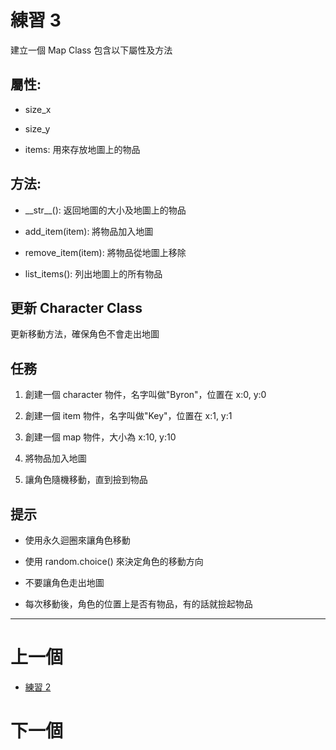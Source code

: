 # 練習 3 

建立一個 Map Class 包含以下屬性及方法

## 屬性:

* size_x

* size_y

* items: 用來存放地圖上的物品

## 方法:

* \_\_str\_\_(): 返回地圖的大小及地圖上的物品

* add_item(item): 將物品加入地圖

* remove_item(item): 將物品從地圖上移除

* list_items(): 列出地圖上的所有物品


## 更新 Character Class

更新移動方法，確保角色不會走出地圖

## 任務

1. 創建一個 character 物件，名字叫做"Byron"，位置在 x:0, y:0

2. 創建一個 item 物件，名字叫做"Key"，位置在 x:1, y:1

3. 創建一個 map 物件，大小為 x:10, y:10

4. 將物品加入地圖

5. 讓角色隨機移動，直到撿到物品

## 提示

* 使用永久迴圈來讓角色移動

* 使用 random.choice() 來決定角色的移動方向

* 不要讓角色走出地圖

* 每次移動後，角色的位置上是否有物品，有的話就撿起物品
---
# 上一個

*  [練習 2](./02.md)

# 下一個

